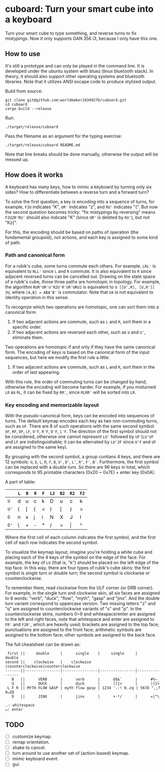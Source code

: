 # cuboard: Turn your smart cube into a keyboard

Turn your smart cube to type something, and reverse turns to fix mistypings. Now it only
supports GAN 356 i3, because I only have this one.

## How to use
It's still a prototype and can only be played in the command line. It is developed under
the ubuntu system with bluez (linux bluetooth stack). In theory, it should also support
other operating systems and bluetooth libraries. Note that it utilizes ANSI escape code to
produce stylized output.

Build from source:

```
git clone git@github.com:worldmaker18349276/cuboard.git
cd cuboard
cargo build --release
```

Run:

```
./target/release/cuboard
```

Pass the filename as an argument for the typing exercise:

```
./target/release/cuboard README.md
```

Note that line breaks should be done manually, otherwise the output will be messed up.

## How does it works
A keyboard has many keys, how to mimic a keyboard by turning only six sides? How to
differentiate between a reverse turn and a forward turn?

To solve the first question, a key is encoding into a sequence of turns, for example,
`F2U` indicates "K", `UR'` indicates "z", and `RU'` indicates "{". But now the second
question becomes tricky: "fix mistypings by reversing" means `F2U2R'RU'` should also
indicate "K" (since `UR'` is deleted by `RU'`), but not "Kz{". 

For this, the encoding should be based on paths of operation (the fundamental groupoid),
not actions, and each key is assigned to some kind of path.

### Path and canonical form
For a rubik's cube, some turns commute each others. For example, `LRL'` is equivalent to
`RLL'` since `L` and `R` commute. It is also equivalent to `R` since adjacent reversed
turns can be cancelled out. Drawing on the state space of a rubik's cube, those three
paths are homotopic in topology. For example, the algorithm `RUR'UR'U'R2U'R'UR'URU2` is
equivalent to `U [[U',R], [U,R']] 3U`, where `[A,B] = ABA'B'` is commutator. Note that
`U4` is not equivalent to identity operation in this sense.

To recognize which two operations are homotopic, one can _sort_ them into a canonical
form:

1. If two adjacent actions are commute, such as `L` and `R`, sort them in a specific
   order.
2. If two adjacent actions are reversed each other, such as `U` and `U'`, eliminate them.

Two operations are homotopic if and only if they have the same canonical form. The
encoding of keys is based on the canonical form of the input sequences, but here we modify
the first rule a little:

1. If two adjacent actions are commute, such as `L` and `R`, sort them in the order of
   last appearing.

With this rule, the order of commuting turns can be changed by hand, otherwise the
encoding will become harder. For example, if you misturned `LR` as `RL`, it can be fixed
by `RR'`, since `RLRR'` will be sorted into `LR`.

### Key encoding and memorizable layout
With the pseudo-canonical form, keys can be encoded into sequences of turns. The default
keymap encodes each key as two non-commuting turns, such as `UF`. There are 8 of such
operations with the same second symbol: `UF`, `RF`, `DF`, `LF`, `U'F`, `R'F`, `D'F`,
`L'F`. The direction of the first symbol should not be considered, otherwise one cannot
represent `LU'` followed by `UF` (`LU'UF` and `LF` are indistinguishable; it can be
alternated by `LU'2F` since `U'F` and `UF` are assigned to the same key).

By grouping with the second symbol, a group contians 4 keys, and there are 12 symbols:
`U`, `D`, `L`, `R`, `F`, `B`, `U'`, `D'`, `L'`, `R'`, `F'`, `B'`. Furthermore, the first
symbol can be replaced with a double turn. So there are 96 keys in total, which
corresponds to 95 printable characters (0x20 ~ 0x7E) + enter key (0x0A).

A part of table:

|      | `L` | `B` | `R` | `F` | `L2` | `B2` | `R2` | `F2` |
| ---- | --- | --- | --- | --- | ---- | ---- | ---- | ---- |
| `U`  | d   | u   | c   | k   | D    | u    | c    | k    |
| `U'` | (   | \[  | {   | <   | )    | ]    | }    | >    |
| `D`  | n   | x   | j   | i   | N    | X    | J    | I    |
| `D'` | \\  | +   | -   | *   | /    | =    | \|   | ^    |

Where the first cell of each column indicates the first symbol, and the first cell of each
row indicates the second symbol.

To visualize the keymap layout, imagine you're holding a white cube and placing each of
the 4 keys of the symbol on the edge of the face. For example, the key of `LU` (that is,
"k") should be placed on the left edge of the top face. In this way, there are four types
of rubik's cube skins: the first symbol is single turn or double turn; the second symbol
is clockwise or counterclockwise.

To remember them, read clockwise from the ULF corner (or DRB corner). For example, in the
single turn and clockwise skin, all six faces are assigned to 6 words: "verb", "duck",
"flow", "myth", "gasp" and "jinx". And the double turn variant correspond to uppercase
version. Two missing letters "z" and "q" are assigned to counterclockwise variants of "s"
and "p". In the counterclockwise skins, numbers 0~9 and whitespace/enter are assigned to
the left and right faces, note that whitespace and enter are assigned to `FR'` and `F2R'`,
which are heavily used; brackets are assigned to the top face; punctuations are assigned
to the front face; arithmetic symbols are assigned to the bottom face; other symbols are
assigned to the back face.

The full cheatsheet can be drawn as:

```
 first ||     double     |      single    |     single     |     double
second ||    clockwise   |    clockwise   |counterclockwise|counterclockwise
-------||----------------|----------------|----------------|----------------
   B   ||      VERB      |      verb      |      @$&`      |      #%~_
   U   ||      DUCK      |      duck      |      ([{<      |      )]}>
 L F R || MYTH FLOW GASP | myth flow gasp | 1234 '.:! 0⌴zq | 5678 ",;? 9↵ZQ
   D   ||      JINX      |      jinx      |      +-*/      |      =|^\

⌴: whitespace
↵: enter
```

## TODO
- [ ] customize keymap.
- [ ] remap orientation.
- [ ] shake to cancel.
- [ ] turn around to use another set of (action-based) keymap.
- [ ] mimic keyboard event.
- [ ] gui.
